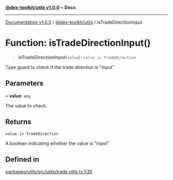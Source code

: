 [**@dex-toolkit/utils v1.0.0**](../README.md) • **Docs**

***

[Documentation v1.0.0](../../../packages.md) / [@dex-toolkit/utils](../README.md) / isTradeDirectionInput

# Function: isTradeDirectionInput()

> **isTradeDirectionInput**(`value`): `value is TradeDirection`

Type guard to check if the trade direction is "input".

## Parameters

• **value**: `any`

The value to check.

## Returns

`value is TradeDirection`

A boolean indicating whether the value is "input".

## Defined in

[packages/utils/src/utils/trade.utils.ts:535](https://github.com/niZmosis/dex-toolkit/blob/3d8b41b44787b30fbea5de3ab4737662ffb61bc8/packages/utils/src/utils/trade.utils.ts#L535)
